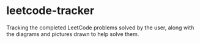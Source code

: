 # leetcode-tracker
Tracking the completed LeetCode problems solved by the user, along with the diagrams and pictures drawn to help solve them. 
